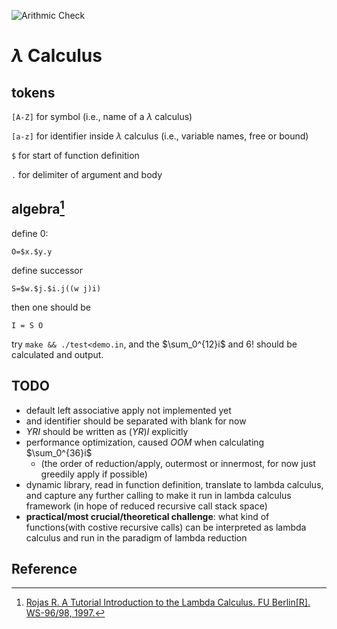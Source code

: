 ![Arithmic Check](https://github.com/YHN-ice/LambdaCalculusParser/actions/workflows/c-cpp.yml/badge.svg?event=push)

# $\lambda$ Calculus
## tokens

`[A-Z]` for symbol (i.e., name of a $\lambda$ calculus)

`[a-z]` for identifier inside $\lambda$ calculus (i.e., variable names, free or bound)

`$` for start of function definition

`.` for delimiter of argument and body

## algebra[^1]

define $0$:

```
O=$x.$y.y
```

define successor

```
S=$w.$j.$i.j((w j)i)
```

then one should be

```
I = S O
```

try `make && ./test<demo.in`, and the $\sum_0^{12}i$ and $6!$ should be calculated and output.

## TODO

- default left associative apply not implemented yet
- and identifier should be separated with blank for now
- $Y R I$ should be written as $(Y R) I$ explicitly
- performance optimization, caused _OOM_ when calculating $\sum_0^{36}i$
  - (the order of reduction/apply, outermost or innermost, for now just greedily apply if possible)
- dynamic library, read in function definition, translate to lambda calculus, and capture any further calling to make it run in lambda calculus framework (in hope of reduced recursive call stack space)
- **practical/most crucial/theoretical challenge**: what kind of functions(with costive recursive calls) can be interpreted as lambda calculus and run in the paradigm of lambda reduction

## Reference

[^1]: [Rojas R. A Tutorial Introduction to the Lambda Calculus. FU Berlin[R]. WS-96/98, 1997.](https://personal.utdallas.edu/~gupta/courses/apl/lambda.pdf)
